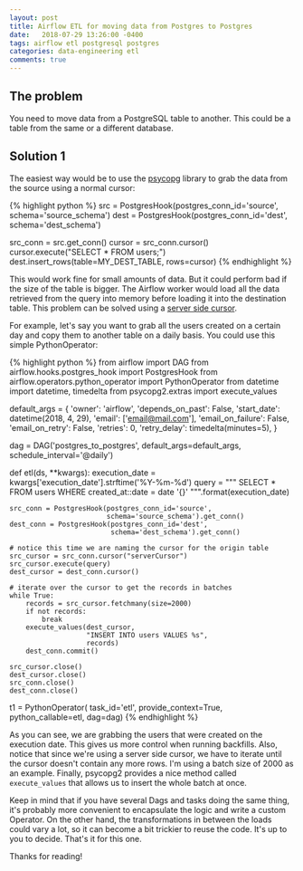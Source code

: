 ```yaml
---
layout: post
title: Airflow ETL for moving data from Postgres to Postgres
date:   2018-07-29 13:26:00 -0400
tags: airflow etl postgresql postgres
categories: data-engineering etl
comments: true
---
```


## The problem

You need to move data from a PostgreSQL table to another. This could be a table from the same or a different database.

## Solution 1

The easiest way would be to use the [psycopg](http://initd.org/psycopg/) library to grab the data from the source using a normal cursor:

{% highlight python %}
src = PostgresHook(postgres_conn_id='source', schema='source_schema')
dest = PostgresHook(postgres_conn_id='dest', schema='dest_schema')

src_conn = src.get_conn()
cursor = src_conn.cursor()
cursor.execute("SELECT * FROM users;")
dest.insert_rows(table=MY_DEST_TABLE, rows=cursor)
{% endhighlight %}

This would work fine for small amounts of data. But it could perform bad if the size of the table is bigger. The Airflow worker
would load all the data retrieved from the query into memory before loading it into the destination table.
This problem can be solved using a [server side cursor](http://initd.org/psycopg/docs/usage.html#server-side-cursors).

For example, let's say you want to grab all the users created on a certain day and copy them to another table on a daily basis.
You could use this simple PythonOperator:

{% highlight python %}
from airflow import DAG
from airflow.hooks.postgres_hook import PostgresHook
from airflow.operators.python_operator import PythonOperator
from datetime import datetime, timedelta
from psycopg2.extras import execute_values

default_args = {
    'owner': 'airflow',
    'depends_on_past': False,
    'start_date': datetime(2018, 4, 29),
    'email': ['email@mail.com'],
    'email_on_failure': False,
    'email_on_retry': False,
    'retries': 0,
    'retry_delay': timedelta(minutes=5),
}

dag = DAG('postgres_to_postgres', default_args=default_args,
	schedule_interval='@daily')

def etl(ds, **kwargs):
    execution_date = kwargs['execution_date'].strftime('%Y-%m-%d')
    query = """
SELECT *
FROM users
WHERE created_at::date = date '{}'
    """.format(execution_date)

    src_conn = PostgresHook(postgres_conn_id='source',
                            schema='source_schema').get_conn()
    dest_conn = PostgresHook(postgres_conn_id='dest',
                             schema='dest_schema').get_conn()

    # notice this time we are naming the cursor for the origin table
    src_cursor = src_conn.cursor("serverCursor")
    src_cursor.execute(query)
    dest_cursor = dest_conn.cursor()

    # iterate over the cursor to get the records in batches
    while True:
        records = src_cursor.fetchmany(size=2000)
        if not records:
            break
        execute_values(dest_cursor,
                       "INSERT INTO users VALUES %s",
                       records)
        dest_conn.commit()

    src_cursor.close()
    dest_cursor.close()
    src_conn.close()
    dest_conn.close()

t1 = PythonOperator(
    task_id='etl',
    provide_context=True,
    python_callable=etl,
    dag=dag)
{% endhighlight %}

As you can see, we are grabbing the users that were created on the execution date. This gives us more control when running backfills.
Also, notice that since we're using a server side cursor, we have to iterate until the cursor doesn't contain any more rows. I'm
using a batch size of 2000 as an example.
Finally, psycopg2 provides a nice method called `execute_values` that allows us to insert the whole batch at once.

Keep in mind that if you have several Dags and tasks doing the same thing, it's probably more convenient to encapsulate the logic and write a custom Operator. On the other hand,
the transformations in between the loads could vary a lot, so it can become a bit trickier to reuse the code. It's up to you to decide.
That's it for this one.

Thanks for reading!
